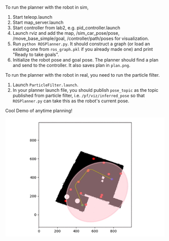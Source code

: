 To run the planner with the robot in sim,
1. Start teleop.launch
2. Start map_server.launch
3. Start controller from lab2, e.g. pid_controller.launch
4. Launch rviz and add the map, /sim_car_pose/pose, /move_base_simple/goal, /controller/path/poses for visualization.
5. Run `python ROSPlanner.py`. It should construct a graph (or load an existing one from `ros_graph.pkl` if you already made one) and print "Ready to take goals".
6. Initialize the robot pose and goal pose. The planner should find a plan and send to the controller. It also saves plan in `plan.png`.

To run the planner with the robot in real, you need to run the particle filter.
1. Launch `ParticleFilter.launch`.
2. In your planner launch file, you should publish `pose_topic` as the topic published from particle filter, i.e. `/pf/viz/inferred_pose` so that `ROSPlanner.py` can take this as the robot's current pose.

Cool Demo of anytime planning!

![](videos/idplan.gif)
